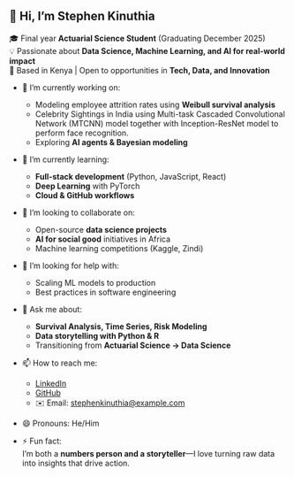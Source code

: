 ## 👋 Hi, I’m Stephen Kinuthia  

🎓 Final year **Actuarial Science Student** (Graduating December 2025)  
💡 Passionate about **Data Science, Machine Learning, and AI for real-world impact**  
📍 Based in Kenya | Open to opportunities in **Tech, Data, and Innovation**    

- 🔭 I’m currently working on:  
  - Modeling employee attrition rates using **Weibull survival analysis**  
  - Celebrity Sightings in India using Multi-task Cascaded Convolutional Network (MTCNN) model together with Inception-ResNet model to perform face recognition. 
  - Exploring **AI agents & Bayesian modeling**  

- 🌱 I’m currently learning:  
  - **Full-stack development** (Python, JavaScript, React)  
  - **Deep Learning** with PyTorch  
  - **Cloud & GitHub workflows**  

- 👯 I’m looking to collaborate on:  
  - Open-source **data science projects**  
  - **AI for social good** initiatives in Africa  
  - Machine learning competitions (Kaggle, Zindi)  

- 🤔 I’m looking for help with:  
  - Scaling ML models to production  
  - Best practices in software engineering  

- 💬 Ask me about:  
  - **Survival Analysis, Time Series, Risk Modeling**  
  - **Data storytelling with Python & R**  
  - Transitioning from **Actuarial Science → Data Science**  

- 📫 How to reach me:  
  - [LinkedIn](https://www.linkedin.com/in/stephen-kinuthia)  
  - [GitHub](https://github.com/stephenkinuthia-cell)  
  - ✉️ Email: stephenkinuthia@example.com  

- 😄 Pronouns: He/Him  

- ⚡ Fun fact:  
  I’m both a **numbers person and a storyteller**—I love turning raw data into insights that drive action.  

